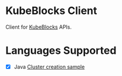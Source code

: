 # KubeBlocks Client
Client for [KubeBlocks](https://github.com/apecloud/kubeblocks) APIs.

# Languages Supported
- [x] Java
[Cluster creation sample](java/src/main/java/io/kubeblocks/sample/Main.java)
